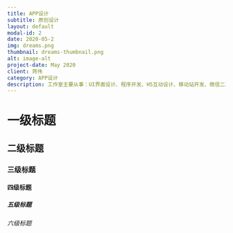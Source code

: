 ```yaml
---
title: APP设计
subtitle: 原创设计
layout: default
modal-id: 2
date: 2020-05-2
img: dreams.png
thumbnail: dreams-thumbnail.png
alt: image-alt
project-date: May 2020
client: 蒋伟
category: APP设计
description: 工作室主要从事：UI界面设计、程序开发、H5互动设计、移动站开发、微信二次开发、电商开发、小程序开发、域名注册、网站维护等服务;为客户量身定做个性化网站，精心为客户打造称心如意的网络家园。
---
```

# 一级标题
## 二级标题
### 三级标题
#### 四级标题
##### 五级标题
###### 六级标题
